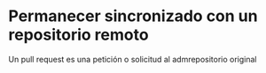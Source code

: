 # Permanecer sincronizado con un repositorio remoto

Un pull request es una petición o solicitud al admrepositorio original 
<!--stackedit_data:
eyJoaXN0b3J5IjpbMTYwNTIxNjI0Ml19
-->